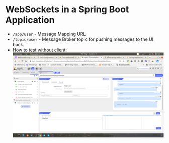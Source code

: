 # WebSockets in a Spring Boot Application

- `/app/user` - Message Mapping URL
- `/topic/user` - Message Broker topic for pushing messages to the UI back.
- How to test without client:
![alt text](./test.png)